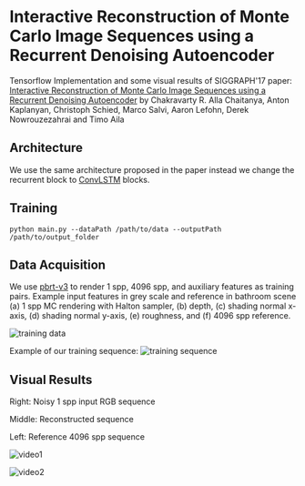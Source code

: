 # Interactive Reconstruction of Monte Carlo Image Sequences using a Recurrent Denoising Autoencoder
Tensorflow Implementation and some visual results of SIGGRAPH'17 paper: [Interactive Reconstruction of Monte Carlo Image Sequences using a Recurrent Denoising Autoencoder](https://research.nvidia.com/sites/default/files/publications/dnn_denoise_author.pdf) by Chakravarty R. Alla Chaitanya, Anton Kaplanyan, Christoph Schied, Marco Salvi, Aaron Lefohn, Derek Nowrouzezahrai and Timo Aila

## Architecture
We use the same architecture proposed in the paper instead we change the recurrent block to [ConvLSTM](https://arxiv.org/pdf/1506.04214.pdf) blocks.

## Training
```shell
python main.py --dataPath /path/to/data --outputPath /path/to/output_folder 
```

## Data Acquisition
We use [pbrt-v3](https://www.pbrt.org/fileformat-v3.html) to render 1 spp, 4096 spp, and auxiliary features as training pairs. Example input features in grey scale and reference in bathroom scene (a) 1 spp MC rendering with Halton sampler, (b) depth, (c) shading normal x-axis, (d) shading normal y-axis, (e) roughness, and (f) 4096 spp reference.

![training data](https://github.com/yuyingyeh/rdae/blob/master/fig_features.png)

Example of our training sequence:
![training sequence](https://github.com/yuyingyeh/rdae/blob/master/fig_sequence.png)

## Visual Results
Right: Noisy 1 spp input RGB sequence

Middle: Reconstructed sequence

Left: Reference 4096 spp sequence

![video1](https://github.com/yuyingyeh/rdae/blob/master/m4outVideo.gif "video1")

![video2](https://github.com/yuyingyeh/rdae/blob/master/m4outVideo2.gif "video2")
